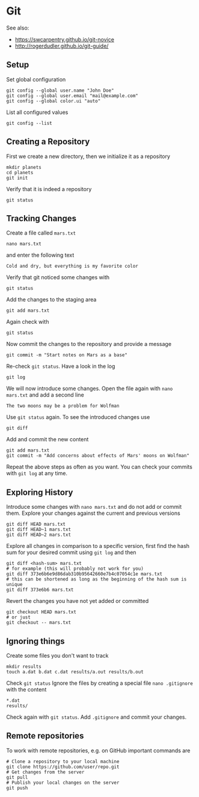# Git
See also:

 - https://swcarpentry.github.io/git-novice
 - http://rogerdudler.github.io/git-guide/

## Setup
Set global configuration
```{bash}
git config --global user.name "John Doe"
git config --global user.email "mail@example.com"
git config --global color.ui "auto"
```
List all configured values
```{bash}
git config --list
```

## Creating a Repository
First we create a new directory, then we initialize it as a repository
```{bash}
mkdir planets
cd planets
git init
```
Verify that it is indeed a repository
```{bash}
git status
```

## Tracking Changes
Create a file called `mars.txt`
```{bash}
nano mars.txt
```
and enter the following text
```
Cold and dry, but everything is my favorite color
```
Verify that git noticed some changes with
```{bash}
git status
```
Add the changes to the staging area
```{bash}
git add mars.txt
```
Again check with
```{bash}
git status
```
Now commit the changes to the repository and provide a message
```{bash}
git commit -m "Start notes on Mars as a base"
```
Re-check `git status`.
Have a look in the log
```{bash}
git log
```
We will now introduce some changes. Open the file again with `nano mars.txt` and add a second line
```
The two moons may be a problem for Wolfman
```
Use `git status` again.
To see the introduced changes use
```{bash}
git diff
```
Add and commit the new content
```{bash}
git add mars.txt
git commit -m "Add concerns about effects of Mars' moons on Wolfman"
```
Repeat the above steps as often as you want.
You can check your commits with `git log` at any time.

## Exploring History
Introduce some changes with `nano mars.txt` and do not add or commit them.
Explore your changes against the current and previous versions
```{bash}
git diff HEAD mars.txt
git diff HEAD~1 mars.txt
git diff HEAD~2 mars.txt
```
Explore all changes in comparison to a specific version, first find the hash sum for your desired commit using `git log` and then
```{bash}
git diff <hash-sum> mars.txt
# for example (this will probably not work for you)
git diff 373e6b6e9d86dab310b95642660e7b4c07054c1e mars.txt
# this can be shortened as long as the beginning of the hash sum is unique
git diff 373e6b6 mars.txt
```
Revert the changes you have not yet added or committed
```{bash}
git checkout HEAD mars.txt
# or just
git checkout -- mars.txt
```

## Ignoring things
Create some files you don't want to track
```{bash}
mkdir results
touch a.dat b.dat c.dat results/a.out results/b.out
```
Check `git status`
Ignore the files by creating a special file `nano .gitignore` with the content
```
*.dat
results/
```
Check again with `git status`.
Add `.gitignore` and commit your changes.

## Remote repositories
To work with remote repositories, e.g. on GitHub important commands are
```{bash}
# Clone a repository to your local machine
git clone https://github.com/user/repo.git
# Get changes from the server
git pull
# Publish your local changes on the server
git push
```

